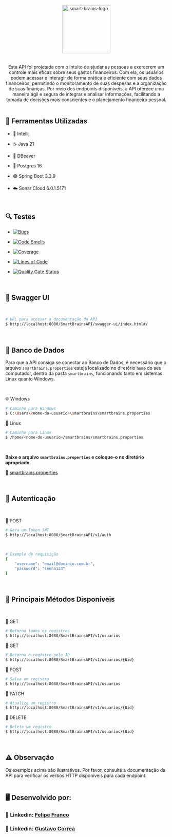 <div align="center"> <br> 
  <img align="center" alt="smart-brains-logo" height="150" width="150" src="https://github.com/user-attachments/assets/a80a0c13-12d8-4255-ae61-768fa7d35b3e" />
</div> <br>  <br> 


<div align="center">
  Esta API foi projetada com o intuito de ajudar as pessoas a exercerem um controle mais eficaz sobre seus gastos financeiros. Com ela, os usuários podem acessar e interagir de forma prática e eficiente com seus dados financeiros, permitindo o        
  monitoramento de suas despesas e a organização de suas finanças. Por meio dos endpoints disponíveis, a API oferece uma maneira ágil e segura de integrar e analisar informações, facilitando a tomada de decisões mais conscientes e o planejamento     
  financeiro pessoal.
</div>


 <br> 


## 🚀 Ferramentas Utilizadas

* 🔵 Intellij

* ☕️ Java 21

* 🦫 DBeaver

* 🐘 Postgres 16

* 🟢 Spring Boot 3.3.9

* ☁️ Sonar Cloud 6.0.1.5171


 <br> 


## 🔍 Testes

* [![Bugs](https://sonarcloud.io/api/project_badges/measure?project=WiseFinances_SmartBrainsAPI&metric=bugs)](https://sonarcloud.io/summary/new_code?id=WiseFinances_SmartBrainsAPI)

* [![Code Smells](https://sonarcloud.io/api/project_badges/measure?project=WiseFinances_SmartBrainsAPI&metric=code_smells)](https://sonarcloud.io/summary/new_code?id=WiseFinances_SmartBrainsAPI)

* [![Coverage](https://sonarcloud.io/api/project_badges/measure?project=WiseFinances_SmartBrainsAPI&metric=coverage)](https://sonarcloud.io/summary/new_code?id=WiseFinances_SmartBrainsAPI)

* [![Lines of Code](https://sonarcloud.io/api/project_badges/measure?project=WiseFinances_SmartBrainsAPI&metric=ncloc)](https://sonarcloud.io/summary/new_code?id=WiseFinances_SmartBrainsAPI)
  
* [![Quality Gate Status](https://sonarcloud.io/api/project_badges/measure?project=WiseFinances_SmartBrainsAPI&metric=alert_status)](https://sonarcloud.io/summary/new_code?id=WiseFinances_SmartBrainsAPI)


 <br> 


## 📑 Swagger UI

<br>

```bash
# URL para acessar a documentação da API 
$ http://localhost:8080/SmartBrainsAPI/swagger-ui/index.html#/
```


<br>


## 🐘 Banco de Dados

Para que a API consiga se conectar ao Banco de Dados, é necessário que o arquivo `smartbrains.properties` esteja localizado no diretório `home` do seu computador, dentro da pasta `smartbrains`, funcionando tanto em sistemas Linux quanto Windows.


 <br>


🌐 Windows
```bash
# Caminho para Windows
$ C:\Users\<nome-do-usuario>\smartbrains\smartbrains.properties
```

🐧 Linux
```bash
# Caminho para Linux
$ /home/<nome-do-usuario>/smartbrains/smartbrains.properties
```


 <br>


**Baixe o arquivo `smartbrains.properties` e coloque-o no diretório apropriado.**

🔹 [smartbrains.properties](dist/smartbrains.properties)


<br>


## 🔐 Autenticação

 <br>

  🔹 POST
```bash
# Gera um Token JWT 
$ http://localhost:8080/SmartBrainsAPI/v1/auth
```

 <br>
 
```bash
# Exemplo de requisição
{
    "username": "email@dominio.com.br",
    "password": "senha123"
}
```


 <br>


## 🔷 Principais Métodos Disponíveis

 <br> 

🔹 GET
```bash
# Retorna todos os registros
$ http://localhost:8080/SmartBrainsAPI/v1/usuarios
```

🔹 GET
```bash
# Retorna o registro pelo ID
$ http://localhost:8080/SmartBrainsAPI/v1/usuarios/{💲id}
```

🔹 POST
```bash
# Salva um registro
$ http://localhost:8080/SmartBrainsAPI/v1/usuarios
```

🔹 PATCH
```bash
# Atualiza um registro
$ http://localhost:8080/SmartBrainsAPI/v1/usuarios/{💲id}
```

🔹 DELETE
```bash
# Deleta um registro
$ http://localhost:8080/SmartBrainsAPI/v1/usuarios/{💲id}
```


<br>


## ⚠️ Observação

<div align="left">
  Os exemplos acima são ilustrativos. Por favor, consulte a documentação da API para verificar os verbos HTTP disponíveis para cada endpoint.
</div>


<br> 


## 🖥️ Desenvolvido por:

### 📝 Linkedin: [Felipe Franco](https://www.linkedin.com)
### 📝 Linkedin: [Gustavo Correa](https://www.linkedin.com/in/gustavo-chauar-correa-946168269/)
